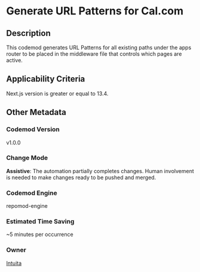 # Generate URL Patterns for Cal.com

## Description

This codemod generates URL Patterns for all existing paths under the apps router to be placed in the middleware file that controls which pages are active.

## Applicability Criteria

Next.js version is greater or equal to 13.4.

## Other Metadata

### Codemod Version

v1.0.0

### Change Mode

**Assistive**: The automation partially completes changes. Human involvement is needed to make changes ready to be pushed and merged.

### **Codemod Engine**

repomod-engine

### Estimated Time Saving

~5 minutes per occurrence

### Owner

[Intuita](https://github.com/intuita-inc)

